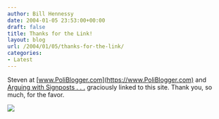 ```yaml
---
author: Bill Hennessy
date: 2004-01-05 23:53:00+00:00
draft: false
title: Thanks for the Link!
layout: blog
url: /2004/01/05/thanks-for-the-link/
categories:
- Latest
---
```


Steven at [www.PoliBlogger.com](https://www.PoliBlogger.com) and [Arguing with Signposts . . .](https://www.arguewithsigns.net/mt/) graciously linked to this site. Thank you, so much, for the favor.

![](https://blog.billhennessy.com/aggbug.aspx?PostID=795)

